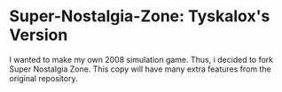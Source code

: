 # Super-Nostalgia-Zone: Tyskalox's Version

I wanted to make my own 2008 simulation game. Thus, i decided to fork Super Nostalgia Zone.
This copy will have many extra features from the original repository.
